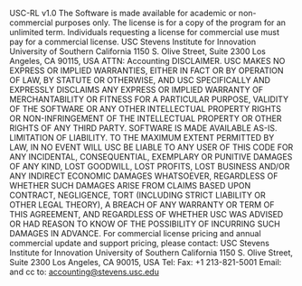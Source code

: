 USC-RL v1.0
The Software is made available for academic or non-commercial purposes only. The license is for
a copy of the program for an unlimited term. Individuals requesting a license for commercial use
must pay for a commercial license.
USC Stevens Institute for Innovation
University of Southern California
1150 S. Olive Street, Suite 2300
Los Angeles, CA 90115, USA
ATTN: Accounting
DISCLAIMER. USC MAKES NO EXPRESS OR IMPLIED WARRANTIES, EITHER IN FACT OR BY
OPERATION OF LAW, BY STATUTE OR OTHERWISE, AND USC SPECIFICALLY AND EXPRESSLY
DISCLAIMS ANY EXPRESS OR IMPLIED WARRANTY OF MERCHANTABILITY OR FITNESS FOR A
PARTICULAR PURPOSE, VALIDITY OF THE SOFTWARE OR ANY OTHER INTELLECTUAL PROPERTY
RIGHTS OR NON-INFRINGEMENT OF THE INTELLECTUAL PROPERTY OR OTHER RIGHTS OF ANY
THIRD PARTY. SOFTWARE IS MADE AVAILABLE AS-IS.
LIMITATION OF LIABILITY. TO THE MAXIMUM EXTENT PERMITTED BY LAW, IN NO EVENT WILL
USC BE LIABLE TO ANY USER OF THIS CODE FOR ANY INCIDENTAL, CONSEQUENTIAL, EXEMPLARY
OR PUNITIVE DAMAGES OF ANY KIND, LOST GOODWILL, LOST PROFITS, LOST BUSINESS AND/OR
ANY INDIRECT ECONOMIC DAMAGES WHATSOEVER, REGARDLESS OF WHETHER SUCH DAMAGES
ARISE FROM CLAIMS BASED UPON CONTRACT, NEGLIGENCE, TORT (INCLUDING STRICT LIABILITY
OR OTHER LEGAL THEORY), A BREACH OF ANY WARRANTY OR TERM OF THIS AGREEMENT, AND
REGARDLESS OF WHETHER USC WAS ADVISED OR HAD REASON TO KNOW OF THE POSSIBILITY OF
INCURRING SUCH DAMAGES IN ADVANCE.
For commercial license pricing and annual commercial update and support pricing, please
contact:
<Licensing Associate Name>
USC Stevens Institute for Innovation
University of Southern California
1150 S. Olive Street, Suite 2300
Los Angeles, CA 90015, USA
Tel: <Licensing Associate phone number>
Fax: +1 213-821-5001
Email: <Licensing Associate Email> and cc to: accounting@stevens.usc.edu